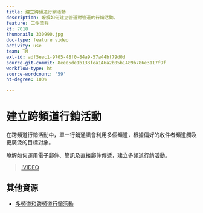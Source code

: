 ```yaml
---
title: 建立跨頻道行銷活動
description: 瞭解如何建立管道對管道的行銷活動。
feature: 工作流程
kt: 7018
thumbnail: 330990.jpg
doc-type: feature video
activity: use
team: TM
exl-id: adf5eec1-9705-48f0-84a9-57a44bf79d0d
source-git-commit: 8eee5de1b133fea146a2b05b1489b786e3117f9f
workflow-type: ht
source-wordcount: '59'
ht-degree: 100%

---
```


# 建立跨頻道行銷活動

在跨頻道行銷活動中，單一行銷通訊會利用多個頻道，根據偏好的收件者頻道觸及更廣泛的目標對象。

瞭解如何運用電子郵件、簡訊及直接郵件傳遞，建立多頻道行銷活動。

>[!VIDEO](https://video.tv.adobe.com/v/330990?quality=12)

## 其他資源

* [多頻道和跨頻道行銷活動](/help/orchestrating-campaigns/introduction-to-cross-and-multi-channel-campaigns.md)
